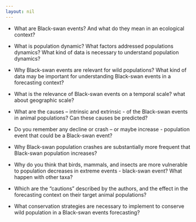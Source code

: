 ```yaml
---
layout: nil
---
```


* What are Black-swan events? And what do they mean in an ecological context?

* What is population dynamic? What factors addressed populations dynamics? What kind of data is necessary to understand population dynamics?

* Why Black-swan events are relevant for wild populations? What kind of data may be important for understanding Black-swan events in a forecasting context?

* What is the relevance of Black-swan events on a temporal scale? what about geographic scale?

* What are the causes – intrinsic and extrinsic - of the Black-swan events in animal populations? Can these causes be predicted?

* Do you remember any decline or crash – or maybe increase - population event that could be a Black-swan event?

* Why Black-swan population crashes are substantially more frequent that Black-swan population increases?

* Why do you think that birds, mammals, and insects are more vulnerable to population decreases in extreme events - black-swan event? What happen with other taxa?

* Which are the “cautions” described by the authors, and the effect in the forecasting context on their target animal populations?

* What conservation strategies are necessary to implement to conserve wild population in a Black-swan events forecasting?
